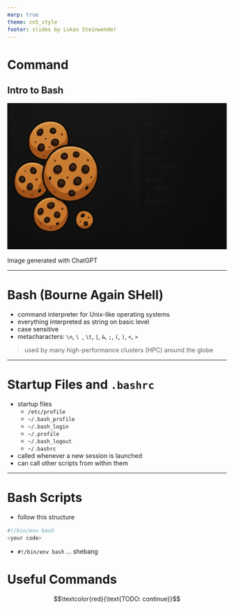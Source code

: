```yaml
---
marp: true
theme: cn5_style
footer: slides by Lukas Steinwender
---
```


<!-- _class: titleslide -->
# Command
## Intro to Bash

![bg](../../gfx/TitlePage.png)
<div class="footnote">Image generated with ChatGPT</div>

---

# Bash (Bourne Again SHell)
* command interpreter for Unix-like operating systems
* everything interpreted as string on basic level
* case sensitive
* metacharacters: `\n`, `\ `, `\t`, `|`, `&`, `;`, `(`, `)`, `<`, `>`

> used by many high-performance clusters (HPC) around the globe

--- 
# Startup Files and `.bashrc`
* startup files
    * `/etc/profile`
    * `~/.bash_profile`
    * `~/.bash_login`
    * `~/.profile`
    * `~/.bash_logout`
    * `~/.bashrc`
* called whenever a new session is launched
* can call other scripts from within them

---
# Bash Scripts
* follow this structure 
```bash
#!/bin/env bash
<your code>
```
* `#!/bin/env bash` ... shebang

# Useful Commands
$$\textcolor{red}{\text{TODO: continue}}$$